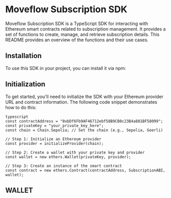 # Moveflow Subscription SDK

Moveflow Subscription SDK is a TypeScript SDK for interacting with Ethereum smart contracts related to subscription management. It provides a set of functions to create, manage, and retrieve subscription details. This README provides an overview of the functions and their use cases.

## Installation

To use this SDK in your project, you can install it via npm:

## Initialization

To get started, you'll need to initialize the SDK with your Ethereum provider URL and contract information. The following code snippet demonstrates how to do this:

```
typescript
const contractAddress = "0xbDf6Fb9AF46712ebf58B9CB0c23B4a881BF58099";
const privateKey = "your_private_key_here";
const chain = Chain.Sepolia; // Set the chain (e.g., Sepolia, Goerli)

// Step 1: Initialize an Ethereum provider
const provider = initializeProvider(chain);

// Step 2: Create a wallet with your private key and provider
const wallet = new ethers.Wallet(privateKey, provider);

// Step 3: Create an instance of the smart contract
const contract = new ethers.Contract(contractAddress, SubscriptionABI, wallet);

```

##  WALLET
